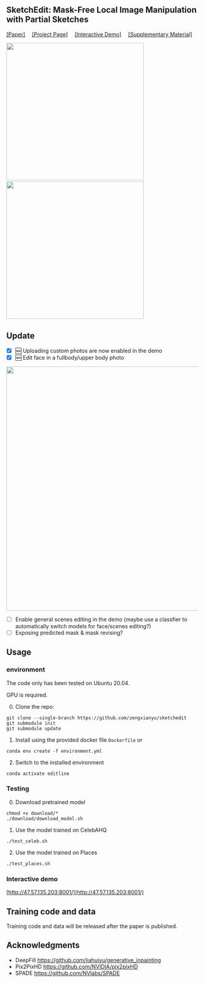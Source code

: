 ## SketchEdit: Mask-Free Local Image Manipulation with Partial Sketches

[[Paper]](https://arxiv.org/pdf/2111.15078.pdf)&emsp; [[Project Page]](https://zengxianyu.github.io/sketchedit/)&emsp; [[Interactive Demo]](#interactive-demo)&emsp; [[Supplementary Material]](https://maildluteducn-my.sharepoint.com/:b:/g/personal/zengyu_mail_dlut_edu_cn/EeKLBdVAq25GmBAEeoLWNfYBXOBMbrDZHTeT7ApndkrR-w?e=IoHtfo)

<img src="https://github.com/zengxianyu/sketchedit/raw/main/face_gif.gif" width=360>&emsp;&emsp;&emsp;&emsp;&emsp;<img src="https://github.com/zengxianyu/sketchedit/raw/main/image_gif.gif" width=360>&emsp;

## Update
- [x] :new: Uploading custom photos are now enabled in the demo 
- [x] :new: Edit face in a fullbody/upper body photo
<img src="https://github.com/zengxianyu/sketchedit/blob/main/example_body.jpg" width=640>

- [ ] Enable general scenes editing in the demo (maybe use a classfier to automatically switch models for face/scenes editing?)
- [ ] Exposing predicted mask & mask revising? 

## Usage

### environment 

The code only has been tested on Ubuntu 20.04.

GPU is required. 

0. Clone the repo:

```
git clone --single-branch https://github.com/zengxianyu/sketchedit
git submodule init
git submodule update
```

1. Install using the provided docker file ```Dockerfile``` or 

```
conda env create -f environment.yml
```

2. Switch to the installed environment

```
conda activate editline
```


### Testing

0. Download pretrained model

```
chmod +x download/*
./download/download_model.sh
```

1. Use the model trained on CelebAHQ

```
./test_celeb.sh
```

2. Use the model trained on Places

```
./test_places.sh
```

### Interactive demo

[http://47.57.135.203:8001/](http://47.57.135.203:8001/)

## Training code and data
Training code and data will be released after the paper is published. 

## Acknowledgments
* DeepFill https://github.com/jiahuiyu/generative_inpainting
* Pix2PixHD https://github.com/NVIDIA/pix2pixHD
* SPADE https://github.com/NVlabs/SPADE

